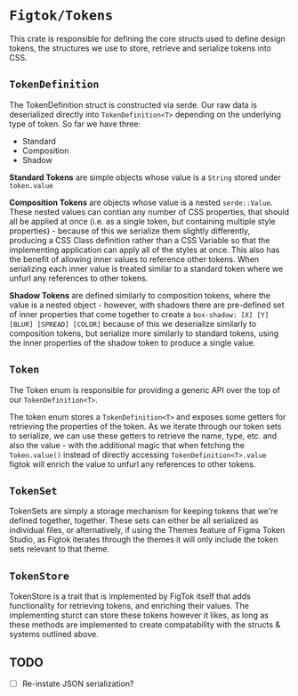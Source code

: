 # `Figtok/Tokens`

This crate is responsible for defining the core structs used to define design tokens, the structures we use to store, retrieve and serialize tokens into CSS.

## `TokenDefinition`
The TokenDefinition struct is constructed via serde. Our raw data is deserialized directly into `TokenDefinition<T>` depending on the underlying type of token. So far we have three:

- Standard
- Composition
- Shadow

**Standard Tokens** are simple objects whose value is a `String` stored under `token.value`

**Composition Tokens** are objects whose value is a nested `serde::Value`. These nested values can contian any number of CSS properties, that should all be applied at once (i.e. as a single token, but containing multiple style properties) - because of this we serialize them slightly differently, producing a CSS Class definition rather than a CSS Variable so that the implementing application can apply all of the styles at once. This also has the benefit of allowing inner values to reference other tokens. When serializing each inner value is treated similar to a standard token where we unfurl any references to other tokens.

**Shadow Tokens** are defined similarly to composition tokens, where the value is a nested object - however, with shadows there are pre-defined set of inner properties that come together to create a `box-shadow: [X] [Y] [BLUR] [SPREAD] [COLOR]` because of this we deserialize similarly to composition tokens, but serialize more similarly to standard tokens, using the inner properties of the shadow token to produce a single value.

## `Token`
The Token enum is responsible for providing a generic API over the top of our `TokenDefinition<T>`.

The token enum stores a `TokenDefinition<T>` and exposes some getters for retrieving the properties of the token. As we iterate through our token sets to serialize, we can use these getters to retrieve the name, type, etc. and also the value - with the additional magic that when fetching the `Token.value()` instead of directly accessing `TokenDefinition<T>.value` figtok will enrich the value to unfurl any references to other tokens.

## `TokenSet`
TokenSets are simply a storage mechanism for keeping tokens that we're defined together, together. These sets can either be all serialized as individual files, or alternatively, if using the Themes feature of Figma Token Studio, as Figtok iterates through the themes it will only include the token sets relevant to that theme.

## `TokenStore`
TokenStore is a trait that is implemented by FigTok itself that adds functionality for retrieving tokens, and enriching their values. The implementing sturct can store these tokens however it likes, as long as these methods are implemented to create compatability with the structs & systems outlined above.


## TODO
- [ ] Re-instate JSON serialization?